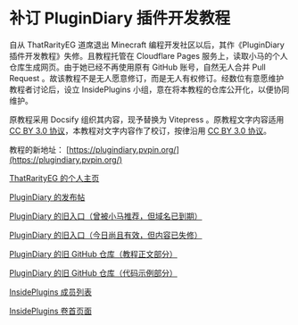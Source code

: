 # 补订 PluginDiary 插件开发教程

自从 ThatRarityEG 道席退出 Minecraft 编程开发社区以后，其作《PluginDiary 插件开发教程》失修。且教程托管在 Cloudflare Pages 服务上，读取小马的个人仓库生成网页。由于她已经不再使用原有 GitHub 账号，自然无人合并 Pull Request 。故该教程不是无人愿意修订，而是无人有权修订。经数位有意愿维护教程者讨论后，设立 InsidePlugins 小组，意在将本教程的仓库公开化，以便协同维护。

原教程采用 Docsify 组织其内容，现予替换为 Vitepress 。原教程文字内容适用 [CC BY 3.0 协议](https://creativecommons.org/licenses/by/3.0/cn/)，本教程对文字内容作了校订，按律沿用 [CC BY 3.0 协议](https://creativecommons.org/licenses/by/3.0/cn/)。

教程的新地址： [https://plugindiary.pvpin.org/](https://plugindiary.pvpin.org/)

[ThatRarityEG 的个人主页](https://www.mcbbs.net/home.php?mod=space&uid=3281025)

[PluginDiary 的发布帖](https://www.mcbbs.net/thread-1163259-1-1.html)

[PluginDiary 的旧入口（曾被小马推荐，但域名已到期）](https://plgdev.xuogroup.top)

[PluginDiary 的旧入口（今日尚且有效，但内容已失修）](https://plugin-diary.pages.dev)

[PluginDiary 的旧 GitHub 仓库（教程正文部分）](https://github.com/Andy-K-Sparklight/PluginDiary)

[PluginDiary 的旧 GitHub 仓库（代码示例部分）](https://github.com/Andy-K-Sparklight/PluginDiaryCode)

[InsidePlugins 成员列表](https://plugindiary.pvpin.org/docs/about/TeamPage.html)

[InsidePlugins 卷首页面](https://plugindiary.pvpin.org/docs/src/Volume0/Preface.html)